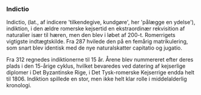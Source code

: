 ### Indictio


Indictio, (lat., af indicere 'tilkendegive, kundgøre', her 'pålægge en ydelse'), indiktion, i den ældre romerske kejsertid en ekstraordinær rekvisition af naturalier især til hæren, men den blev i løbet af 200-t. Romerrigets vigtigste indtægtskilde. Fra 287 hvilede den på en femårig matrikulering, som snart blev identisk med de nye naturalskatter capitatio og jugatio.

Fra 312 regnedes indiktionerne til 15 år. Årene blev nummereret efter deres plads i den 15-årige cyklus, hvilket bevaredes ved datering af kejserlige diplomer i Det Byzantinske Rige, i Det Tysk-romerske Kejserrige endda helt til 1806. Indiktion spillede en stor, men ikke helt klar rolle i middelalderlig kronologi.